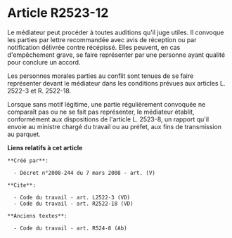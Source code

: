 # Article R2523-12

Le médiateur peut procéder à toutes auditions qu'il juge utiles. Il convoque les parties par lettre recommandée avec avis de
réception ou par notification délivrée contre récépissé. Elles peuvent, en cas d'empêchement grave, se faire représenter par
une personne ayant qualité pour conclure un accord. 

Les personnes morales parties au conflit sont tenues de se faire représenter devant le médiateur dans les conditions prévues
aux articles L. 2522-3 et R. 2522-18.

Lorsque sans motif légitime, une partie régulièrement convoquée ne comparaît pas ou ne se fait pas représenter, le médiateur
établit, conformément aux dispositions de l'article L. 2523-8, un rapport qu'il envoie au ministre chargé du travail ou au
préfet, aux fins de transmission au parquet.

**Liens relatifs à cet article**

	**Créé par**:

	  - Décret n°2008-244 du 7 mars 2008 - art. (V)

	**Cite**:

	  - Code du travail - art. L2522-3 (VD)
	  - Code du travail - art. R2522-18 (VD)

	**Anciens textes**:

	  - Code du travail - art. R524-8 (Ab)
